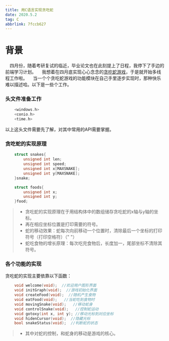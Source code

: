 ```yaml
---
title: 用C语言实现贪吃蛇
date: 2020.5.2
tag: C
abbrlink: 7fccb627
---
```

# 背景
&emsp;四月份，随着考研复试的临近，毕业论文也在此刻提上了日程，我停下了手边的前端学习计划。
&emsp;我想着在四月底实现心心念念的[贪吃蛇游戏](https://github.com/keviness/ExerciseProject/blob/master/snakes/snake_try.c)，于是就开始多线程工作啦。
&emsp;当一个个贪吃蛇游戏的功能模块在自己手里逐步实现时，那种快乐难以描述哈。以下是一些个工作。
<!--more-->
### 头文件准备工作
~~~c
    <windows.h>
    <conio.h>
    <time.h>
~~~
以上这头文件需要先了解，对其中常用的API需要掌握。
### 贪吃蛇的实现原理
~~~c
    struct snakes{
        unsigned int len;
        unsigned int speed;
        unsigned int x[MAXSNAKE];
        unsigned int y[MAXSNAKE];
    }snake;

    struct foods{
        unsigned int x;
        unsigned int y;
    }food;
~~~
>* 贪吃蛇的实现原理在于用结构体中的数组储存贪吃蛇的x轴与y轴的坐标。
>* 再在相应坐标位置是打印需要的符号。
>* 蛇的移动效果：蛇每次向前移动一个位置时，清除最后一个坐标的打印符号（打印空格符）（" "）
>* 蛇吃食物的增长原理：每次吃完食物后，长度加一，尾部坐标不清除其符号。
### 各个功能的实现
贪吃蛇的实现主要依靠以下函数：
~~~c
    void welcome(void);  //欢迎用户图形界面
    void initGraph(void);  //游戏初始化界面
    void createFood(void);  //随机产生食物
    void eatFood(void);   //当蛇吃到食物时
    void movingSnake(void);   //移动蛇身
    void controlSnake(void);   //控制蛇运动
    void gotoxy(int x, int y); //移动光标到对应坐标
    void hidenCursor(void);  //隐藏光标
    bool snakeStatus(void);  //判断蛇的状态
~~~
>* 其中对蛇的控制，和蛇身的移动是游戏的核心。
